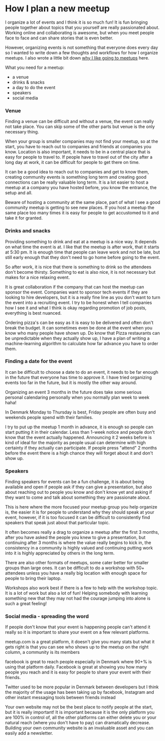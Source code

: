 # How I plan a new meetup

I organize a lot of events and I think it is so much fun! It is fun bringing people together about topics that you yourself are really passionated about. Working online and collaborating is awesome, but when you meet people face to face and can share stories that is even better.

However, organizing events is not something that everyone does every day so I wanted to write down a few thoughts and workflows for how I organize meetups. I also wrote a little bit down [why I like going to meetups](https://www.kevinsimper.dk/posts/why-i-like-going-to-tech-meetups) here.

What you need for a meetup:

- a venue
- drinks & snacks
- a day to do the event
- speakers
- social media

### Venue

Finding a venue can be difficult and without a venue, the event can really not take place. You can skip some of the other parts but venue is the only necessary thing.

When your group is smaller companies may not find your meetup, so at the start, you have to reach out to companies and friends at companies you know. Location is also important, it needs to be in a central place that is easy for people to travel to. If people have to travel out of the city after a long day at work, it can be difficult for people to get there on time.

It can be a good idea to reach out to companies and get to know them, creating community events is something long term and creating good connections can be really valuable long term. It is a lot easier to host a meetup at a company you have hosted before, you know the entrance, the setup and all.

Beware of hosting a community at the same place, part of what I see a good community meetup is getting to see new places. If you host a meetup the same place too many times it is easy for people to get accustomed to it and take it for granted.



### Drinks and snacks

Providing something to drink and eat at a meetup is a nice way. It depends on what time the event is at. I like that the meetup is after work, that it starts at 5:30 pm. It is enough time that people can leave work and not be late, but still early enough that they don't need to go home before going to the event.

So after work, it is nice that there is something to drink so the attendees don't become thirsty. Something to eat is also nice, it is not necessary but makes for a nice relaxing event.

It is great collaboration if the company that can host the meetup can sponsor the event. Companies want to sponsor tech events if they are looking to hire developers, but it is a really fine line as you don't want to turn the event into a recruiting event. I try to be honest when I tell companies how I see it and what I think is okay regarding promotion of job posts, everything is best nuanced.

Ordering pizza's can be easy as it is easy to be delivered and often don't break the budget. It can sometimes even be done at the event when you know who many people have shown up. Do know that Pizza restaurants can be unpredictable when they actually show up, I have a plan of writing a machine-learning algorithm to calculate how far advance you have to order them.



### Finding a date for the event

It can be difficult to choose a date to do an event, it needs to be far enough in the future that everyone has time to approve it. I have tried organizing events too far in the future, but it is mostly the other way around.

Organizing an event 3 months in the future does take some serious personal calendaring personally when you normally plan week to week haha!

In Denmark Monday to Thursday is best, Friday people are often busy and weekends people spend with their families.

I try to put up the meetup 1 month in advance, it is enough so people can start putting it in their calendar. Less than 1-week notice and people don't know that the event actually happened. Announcing it 2 weeks before is kind of ideal for the majority as people usual can determine with high certainty if they actually can participate. If people press "attend" 2 months before the event there is a high chance they will forget about it and don't show up.



### Speakers

Finding speakers for events can be a fun challenge, it is about being available and open if people ask if they can give a presentation, but also about reaching out to people you know and don't know yet and asking if they want to come and talk about something they are passionate about.

This is here where the more focused your meetup group you help organize is, the easier it is for people to understand why they should speak at your event, however, if it is too focused it can be difficult to consistently find speakers that speak just about that particular topic.

It often becomes really a drag to organize a meetup after the first 3 months, after you have asked the people you knew to give a presentation, but continuing after 3 months is where the value really begins to kick in, the consistency in a community is highly valued and continuing putting work into it is highly appreciated by others in the long term.

There are also other formats of meetups, some cater better for smaller groups than large ones. It can be difficult to do a workshop with 50+ attendees unless you have a really big location with enough space for people to bring their laptop.

Workshops also work best if there is a few to help with the workshop topic. It is a lot of work but also a lot of fun! Helping somebody with learning something new that they may not had the courage jumping into alone is such a great feeling!



### Social media - spreading the word

If people don't know that your event is happening people can't attend it really so it is important to share your event on a few relevant platforms.

meetup.com is a great platform, it doesn't give you many stats but what it gets right is that you can see who shows up to the meetup on the right column, a community is its members

facebook is great to reach people especially in Denmark where 90+% is using that platform daily. Facebook is great at showing you how many people you reach and it is easy for people to share your event with their friends.

Twitter used to be more popular in Denmark between developers but I think the majority of the usage has been taking up by facebook, Instagram and other instant messaging tools between friends instead

Your own website may not be the best place to notify people at the start, but it is really important! It is important because it is the only platform you are 100% in control of, all the other platforms can either delete you or your natural reach (where you don't have to pay) can dramatically decrease. Building your own community website is an invaluable asset and you can easily add a newsletter. 